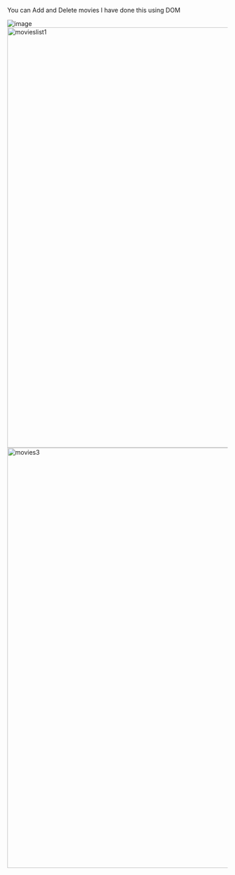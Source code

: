 You can Add and Delete movies I have done this using DOM 


![image](https://github.com/Thenmolhi/Movies/assets/103724629/9866fdcd-8c19-4abd-9398-9ab27ea3dcdc)
<img width="960" alt="movieslist1" src="https://github.com/Thenmolhi/Movies/assets/103724629/2339e8cb-d884-4034-8491-fff33ce8b8b6">
<img width="960" alt="movies3" src="https://github.com/Thenmolhi/Movies/assets/103724629/cf465f72-9f9d-46fa-b948-48707cbd71fc">

